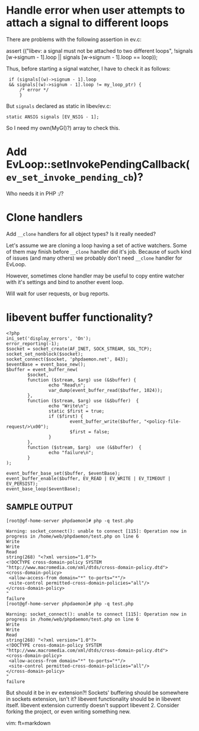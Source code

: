 Handle error when user attempts to attach a signal to different loops
=====================================================================

There are problems with the following assertion in ev.c:

  assert (("libev: a signal must not be attached to two different loops",
             !signals [w->signum - 1].loop || signals [w->signum - 1].loop == loop));

Thus, before starting a signal watcher, I have to check it as follows:

 	 if (signals[(w)->signum - 1].loop
 	 && signals[(w)->signum - 1].loop != my_loop_ptr) {
     	 /* error */
     	 }

But `signals` declared as static in libev/ev.c:

	static ANSIG signals [EV_NSIG - 1]; 

So I need my own(MyG()?) array to check this.

Add EvLoop::setInvokePendingCallback(`ev_set_invoke_pending_cb`)?
=================================================================

Who needs it in PHP :/?

Clone  handlers
===============

Add `__clone` handlers for all object types? Is it really needed?

Let's assume we are cloning a loop having a set of active watchers. Some of them
may finish before `__clone` handler did it's job. Because of such kind of issues
(and many others) we probably don't need `__clone` handler for EvLoop.

However, sometimes clone handler may be useful to copy entire watcher with it's
settings and bind to another event loop.

Will wait for user requests, or bug reports.

libevent buffer functionality?
=============================

	<?php
	ini_set('display_errors', 'On');
	error_reporting(-1);
	$socket = socket_create(AF_INET, SOCK_STREAM, SOL_TCP);
	socket_set_nonblock($socket);
	socket_connect($socket, 'phpdaemon.net', 843);
	$eventBase = event_base_new();
	$buffer = event_buffer_new(
        	$socket,
        	function ($stream, $arg) use (&$buffer) {
                	echo "Read\n";
                	var_dump(event_buffer_read($buffer, 1024));
        	},
        	function ($stream, $arg) use (&$buffer)  {
                	echo "Write\n";
                	static $first = true;
                	if ($first) {
                        	event_buffer_write($buffer, "<policy-file-request/>\x00");
                        	$first = false;
                	}
        	},
        	function ($stream, $arg)  use (&$buffer)  {
                	echo "failure\n";
        	}
	);
 	 
	event_buffer_base_set($buffer, $eventBase);
	event_buffer_enable($buffer, EV_READ | EV_WRITE | EV_TIMEOUT | EV_PERSIST);
	event_base_loop($eventBase);

SAMPLE OUTPUT
------

	[root@gf-home-server phpdaemon]# php -q test.php

	Warning: socket_connect(): unable to connect [115]: Operation now in progress in /home/web/phpdaemon/test.php on line 6
	Write
	Write
	Read
	string(268) "<?xml version="1.0"?>
	<!DOCTYPE cross-domain-policy SYSTEM "http://www.macromedia.com/xml/dtds/cross-domain-policy.dtd">
	<cross-domain-policy>
 	 <allow-access-from domain="*" to-ports="*"/>
 	 <site-control permitted-cross-domain-policies="all"/>
	</cross-domain-policy>
	"
	failure
	[root@gf-home-server phpdaemon]# php -q test.php

	Warning: socket_connect(): unable to connect [115]: Operation now in progress in /home/web/phpdaemon/test.php on line 6
	Write
	Write
	Read
	string(268) "<?xml version="1.0"?>
	<!DOCTYPE cross-domain-policy SYSTEM "http://www.macromedia.com/xml/dtds/cross-domain-policy.dtd">
	<cross-domain-policy>
 	 <allow-access-from domain="*" to-ports="*"/>
 	 <site-control permitted-cross-domain-policies="all"/>
	</cross-domain-policy>
	"
	failure

But should it be in ev extension?! Sockets' buffering should be somewhere in
sockets extension, isn't it?  libevent functionality should be in libevent
itself. libevent extension currently doesn't support libevent 2. Consider
forking the project, or even writing something new.


vim: ft=markdown

